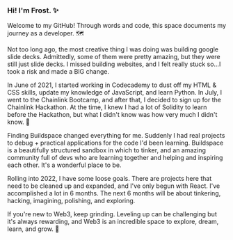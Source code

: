 ### Hi!  I'm Frost. ✨ 

Welcome to my GitHub!  Through words and code, this space documents my journey as a developer.  🗺️

Not too long ago, the most creative thing I was doing was building google slide decks.  Admittedly, some of them were pretty amazing, but they were still just slide decks.  I missed building websites, and I felt really stuck so...I took a risk and made a BIG change.

In June of 2021, I started working in Codecademy to dust off my HTML & CSS skills, update my knowledge of JavaScript, and learn Python.  In July, I went to the Chainlink Bootcamp, and after that, I decided to sign up for the Chainlink Hackathon.  At the time, I knew I had a lot of Solidity to learn before the Hackathon, but what I didn't know was how very much I didn't know. 🙂

Finding Buildspace changed everything for me.  Suddenly I had real projects to debug + practical applications for the code I'd been learning.  Buildspace is a beautifully structured sandbox in which to tinker, and an amazing community full of devs who are learning together and helping and inspiring each other.  It's a wonderful place to be. 

Rolling into 2022, I have some loose goals.  There are projects here that need to be cleaned up and expanded, and I've only begun with React.  I've accomplished a lot in 6 months.  The next 6 months will be about tinkering, hacking, imagining, polishing, and exploring.

If you're new to Web3, keep grinding.  Leveling up can be challenging but it's always rewarding, and Web3 is an incredible space to explore, dream, learn, and grow. 💚  






